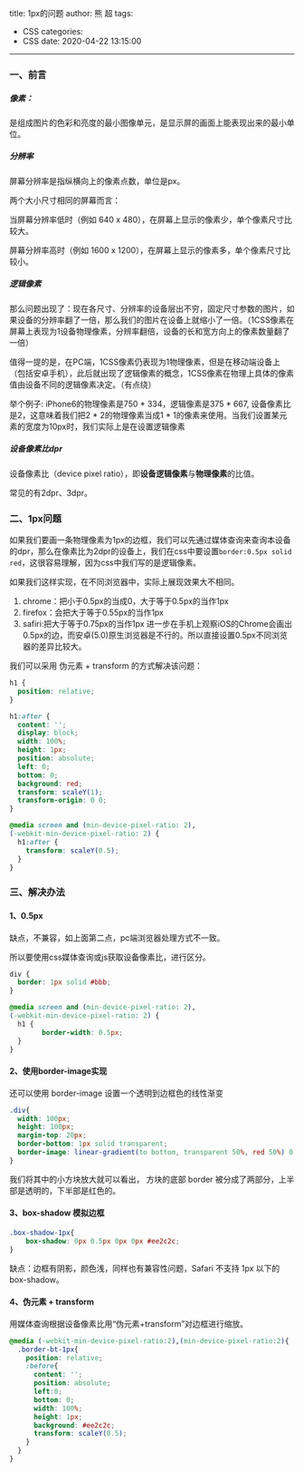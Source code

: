 title: 1px的问题
author: 熊 超
tags:
  - CSS
categories:
  - CSS
date: 2020-04-22 13:15:00
---
<!--more-->

### 一、前言

##### 像素：

是组成图片的色彩和亮度的最小图像单元，是显示屏的画面上能表现出来的最小单位。



##### 分辨率

屏幕分辨率是指纵横向上的像素点数，单位是px。

两个大小尺寸相同的屏幕而言：

当屏幕分辨率低时（例如 640 x 480），在屏幕上显示的像素少，单个像素尺寸比较大。

屏幕分辨率高时（例如 1600 x 1200），在屏幕上显示的像素多，单个像素尺寸比较小。



##### 逻辑像素

那么问题出现了：现在各尺寸、分辨率的设备层出不穷，固定尺寸参数的图片，如果设备的分辨率翻了一倍，那么我们的图片在设备上就缩小了一倍。（1CSS像素在屏幕上表现为1设备物理像素，分辨率翻倍，设备的长和宽方向上的像素数量翻了一倍）

值得一提的是，在PC端，1CSS像素仍表现为1物理像素，但是在移动端设备上（包括安卓手机），此后就出现了逻辑像素的概念，1CSS像素在物理上具体的像素值由设备不同的逻辑像素决定。（有点绕）

举个例子: iPhone6的物理像素是750 * 334，逻辑像素是375 * 667, 设备像素比是2，这意味着我们把2 * 2的物理像素当成1 * 1的像素来使用。当我们设置某元素的宽度为10px时，我们实际上是在设置逻辑像素



##### 设备像素比dpr

设备像素比（device pixel ratio），即**设备逻辑像素**与**物理像素**的比值。

常见的有2dpr、3dpr。



### 二、1px问题

如果我们要画一条物理像素为1px的边框，我们可以先通过媒体查询来查询本设备的dpr，那么在像素比为2dpr的设备上，我们在css中要设置`border:0.5px solid red`，这很容易理解，因为css中我们写的是逻辑像素。

如果我们这样实现，在不同浏览器中，实际上展现效果大不相同。

1. chrome：把小于0.5px的当成0，大于等于0.5px的当作1px
2. firefox：会把大于等于0.55px的当作1px
3. safiri:把大于等于0.75px的当作1px 进一步在手机上观察iOS的Chrome会画出0.5px的边，而安卓(5.0)原生浏览器是不行的。所以直接设置0.5px不同浏览器的差异比较大。



我们可以采用 伪元素 + transform 的方式解决该问题：

```css
h1 {
  position: relative;
}

h1:after {
  content: '';
  display: block;
  width: 100%;
  height: 1px;
  position: absolute;
  left: 0;
  bottom: 0;
  background: red;
  transform: scaleY(1);
  transform-origin: 0 0;
}

@media screen and (min-device-pixel-ratio: 2),
(-webkit-min-device-pixel-ratio: 2) {
  h1:after {
    transform: scaleY(0.5);
  }
}

```



### 三、解决办法

#### 1、0.5px

缺点，不兼容，如上面第二点，pc端浏览器处理方式不一致。

所以要使用css媒体查询或js获取设备像素比，进行区分。

```css
div {
  border: 1px solid #bbb;
}

@media screen and (min-device-pixel-ratio: 2),
(-webkit-min-device-pixel-ratio: 2) {
  h1 {
		border-width: 0.5px;
  }
}


```



#### 2、使用border-image实现

还可以使用 border-image 设置一个透明到边框色的线性渐变

```css
.div{
  width: 100px;
  height: 100px;
  margin-top: 20px;
  border-bottom: 1px solid transparent;
  border-image: linear-gradient(to bottom, transparent 50%, red 50%) 0 0 100%/1px 0;
}
```

我们将其中的小方块放大就可以看出， 方块的底部 border 被分成了两部分，上半部是透明的，下半部是红色的。



#### 3、box-shadow 模拟边框

```css
.box-shadow-1px{
    box-shadow: 0px 0.5px 0px 0px #ee2c2c;
}
```

缺点：边框有阴影，颜色浅，同样也有兼容性问题，Safari 不支持 1px 以下的 box-shadow。



#### 4、伪元素 + transform

用媒体查询根据设备像素比用“伪元素+transform”对边框进行缩放。

```css
@media (-webkit-min-device-pixel-ratio:2),(min-device-pixel-ratio:2){
  .border-bt-1px{
    position: relative;
    :before{
      content: '';
      position: absolute;
      left:0;           
      bottom: 0;
      width: 100%;
      height: 1px;
      background: #ee2c2c;
      transform: scaleY(0.5);
    }
  }
}
```


